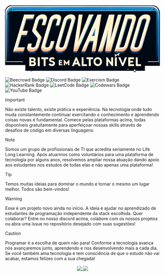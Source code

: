 <p align="center">
  <img src="./img/EBAN_content.png">
</p>

![Beecrowd Badge](https://img.shields.io/badge/beecrowd-7a09fa?style=for-the-badge)
![Discord Badge](https://img.shields.io/badge/Discord-5865F2?logo=discord&logoColor=fff&style=for-the-badge)
![Exercism Badge](https://img.shields.io/badge/Exercism-009CAB?logo=exercism&logoColor=fff&style=for-the-badge)
![HackerRank Badge](https://img.shields.io/badge/HackerRank-5ac54f?logo=hackerrank&logoColor=000&style=for-the-badge)
![LeetCode Badge](https://img.shields.io/badge/LeetCode-FFA116?logo=leetcode&logoColor=fff&style=for-the-badge)
![Codewars Badge](https://img.shields.io/badge/Codewars-ff5000?logo=codewars&logoColor=fff&style=for-the-badge)
![YouTube Badge](https://img.shields.io/badge/YouTube-ea323c?logo=youtube&logoColor=fff&style=for-the-badge)
<!-- ![Game Dev](https://img.shields.io/badge/Game%20Dev-ff0077?style=for-the-badge) -->

> [!IMPORTANT]
> Não existe talento, existe prática e experiência. Na tecnologia onde tudo muda constantemente continuar exercitando o conhecimento e aprendendo coisas novas é fundamental. Comece pelas plataformas acima, todas disponíveis gratuitamente para aperfeiçoar nossas skills através de desafios de código em diversas linguagens.

> [!NOTE]
> Somos um grupo de profissionais de TI que acredita seriamente no Life Long Learning. Após atuarmos como voluntários para uma plataforma de tecnologia por alguns anos, resolvemos ampliar nossa atuação dando apoio aos estudantes nos estudos de todas elas e não apenas uma plataforma!

> [!TIP]
> Temos muitas ideias para dominar o mundo e tornar o mesmo um lugar melhor. Todos são bem-vindos!

> [!WARNING]
> Esse é um projeto novo ainda no início. A ideia é ajudar no aprendizado de estudantes de programação independente da stack escolhida. Quer colaborar? Entre no nosso discord acima, colabore com os nossos projetos ou abra uma issue no repositório desejado com suas sugestões!

> [!CAUTION]
> Programar é a escolha de quem não para! Conforme a tecnologia avança nós avançaremos junto, aprendendo e nos desenvolvendo mais a cada dia. Se você também ama tecnologia e tem consciência de que o estudo não vai acabar, estamos felizes com a sua chegada! 

<div align="center">
  <a href="https://github.com/anuraghazra/github-readme-stats">
    <img  height="137px" align="center" src="https://github-readme-stats.vercel.app/api?username=EBAN-Development&hide_border=true&show_icons=true&count_private=true&line_height=21&bg_color=15,00396d,0098dc,5ac54f,ffc825&theme=ambient_gradient&rank_icon=github" />
  </a>
  <a href="https://github.com/anuraghazra/convoychat">
    <img  height="137px" align="center" src="https://github-readme-stats.vercel.app/api/top-langs?username=EBAN-Development&hide_border=true&show_icons=true&include_all_commits=true&count_private=true&line_height=21&bg_color=15,ffc825,ed7614,ea323c,ff0077,db3ffd&theme=ambient_gradient&layout=compact&langs_count=8&hide_progress=true" />
  </a>
  <br />  
  <br />  
</div>
  
<!-- # It's dangerous to go alone! 
<p align="center">
  <a href="https://go-skill-icons.vercel.app/">
    <img
      src="https://go-skill-icons.vercel.app/api/icons?i=github,linkedin,youtube,hackerrank,leetcode,reddit,itchio"
    />
  </a>
</p> -->


<!--
**EBAN-Development/EBAN-Development** is a ✨ _special_ ✨ repository because its `README.md` (this file) appears on your GitHub profile.

Here are some ideas to get you started:

- 🔭 I’m currently working on ...
- 🌱 I’m currently learning ...
- 👯 I’m looking to collaborate on ...
- 🤔 I’m looking for help with ...
- 💬 Ask me about ...
- 📫 How to reach me: ...
- 😄 Pronouns: ...
- ⚡ Fun fact: ...
-->
